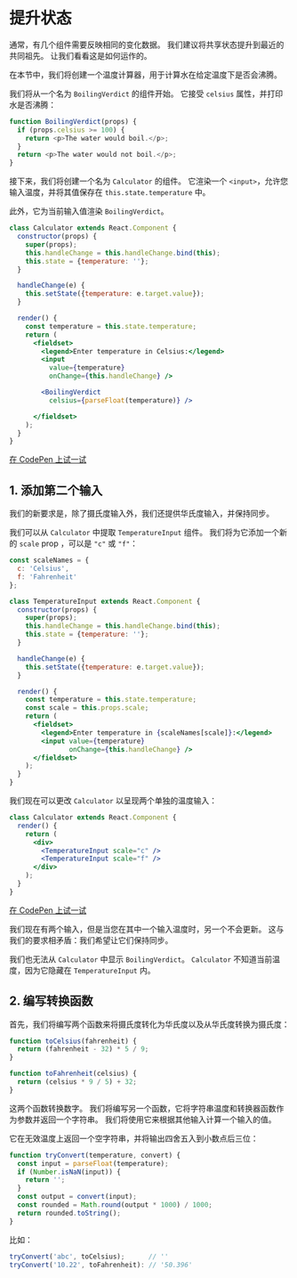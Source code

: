 # 提升状态

通常，有几个组件需要反映相同的变化数据。 我们建议将共享状态提升到最近的共同祖先。 让我们看看这是如何运作的。

在本节中，我们将创建一个温度计算器，用于计算水在给定温度下是否会沸腾。

我们将从一个名为 `BoilingVerdict` 的组件开始。 它接受 `celsius` 属性，并打印水是否沸腾：

```javascript
function BoilingVerdict(props) {
  if (props.celsius >= 100) {
    return <p>The water would boil.</p>;
  }
  return <p>The water would not boil.</p>;
}
```

接下来，我们将创建一个名为 `Calculator` 的组件。 它渲染一个 `<input>`，允许您输入温度，并将其值保存在 `this.state.temperature` 中。

此外，它为当前输入值渲染 `BoilingVerdict`。

```jsx
class Calculator extends React.Component {
  constructor(props) {
    super(props);
    this.handleChange = this.handleChange.bind(this);
    this.state = {temperature: ''};
  }

  handleChange(e) {
    this.setState({temperature: e.target.value});
  }

  render() {
    const temperature = this.state.temperature;
    return (
      <fieldset>
        <legend>Enter temperature in Celsius:</legend>
        <input
          value={temperature}
          onChange={this.handleChange} />

        <BoilingVerdict
          celsius={parseFloat(temperature)} />

      </fieldset>
    );
  }
}
```

[在 CodePen 上试一试](https://codepen.io/gaearon/pen/ZXeOBm?editors=0010)

## 1. 添加第二个输入

我们的新要求是，除了摄氏度输入外，我们还提供华氏度输入，并保持同步。

我们可以从 `Calculator` 中提取 `TemperatureInput` 组件。 我们将为它添加一个新的 `scale` prop ，可以是 `"c"` 或 `"f"`：

```jsx
const scaleNames = {
  c: 'Celsius',
  f: 'Fahrenheit'
};

class TemperatureInput extends React.Component {
  constructor(props) {
    super(props);
    this.handleChange = this.handleChange.bind(this);
    this.state = {temperature: ''};
  }

  handleChange(e) {
    this.setState({temperature: e.target.value});
  }

  render() {
    const temperature = this.state.temperature;
    const scale = this.props.scale;
    return (
      <fieldset>
        <legend>Enter temperature in {scaleNames[scale]}:</legend>
        <input value={temperature}
               onChange={this.handleChange} />
      </fieldset>
    );
  }
}
```

我们现在可以更改 `Calculator` 以呈现两个单独的温度输入：

```jsx
class Calculator extends React.Component {
  render() {
    return (
      <div>
        <TemperatureInput scale="c" />
        <TemperatureInput scale="f" />
      </div>
    );
  }
}
```

[在 CodePen 上试一试](https://codepen.io/gaearon/pen/jGBryx?editors=0010)

我们现在有两个输入，但是当您在其中一个输入温度时，另一个不会更新。 这与我们的要求相矛盾：我们希望让它们保持同步。

我们也无法从 `Calculator` 中显示 `BoilingVerdict`。 `Calculator` 不知道当前温度，因为它隐藏在 `TemperatureInput` 内。

## 2. 编写转换函数

首先，我们将编写两个函数来将摄氏度转化为华氏度以及从华氏度转换为摄氏度：

```jsx
function toCelsius(fahrenheit) {
  return (fahrenheit - 32) * 5 / 9;
}

function toFahrenheit(celsius) {
  return (celsius * 9 / 5) + 32;
}
```

这两个函数转换数字。 我们将编写另一个函数，它将字符串温度和转换器函数作为参数并返回一个字符串。 我们将使用它来根据其他输入计算一个输入的值。

它在无效温度上返回一个空字符串，并将输出四舍五入到小数点后三位：

```jsx
function tryConvert(temperature, convert) {
  const input = parseFloat(temperature);
  if (Number.isNaN(input)) {
    return '';
  }
  const output = convert(input);
  const rounded = Math.round(output * 1000) / 1000;
  return rounded.toString();
}
```

比如：

```jsx
tryConvert('abc', toCelsius);      // ''
tryConvert('10.22', toFahrenheit): // '50.396'
```